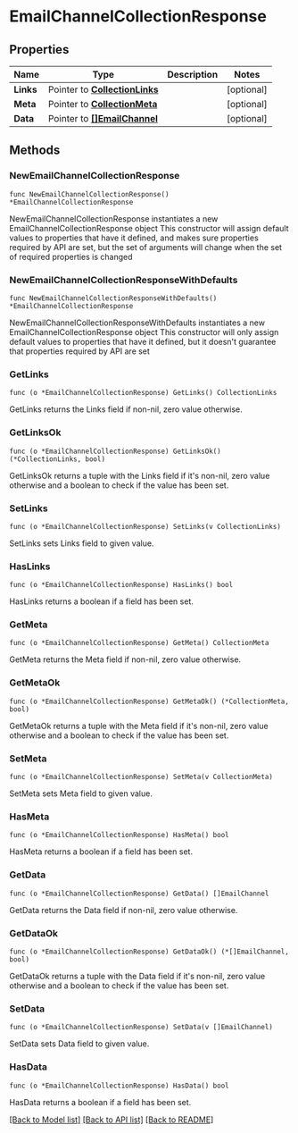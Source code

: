 # EmailChannelCollectionResponse

## Properties

Name | Type | Description | Notes
------------ | ------------- | ------------- | -------------
**Links** | Pointer to [**CollectionLinks**](CollectionLinks.md) |  | [optional] 
**Meta** | Pointer to [**CollectionMeta**](CollectionMeta.md) |  | [optional] 
**Data** | Pointer to [**[]EmailChannel**](EmailChannel.md) |  | [optional] 

## Methods

### NewEmailChannelCollectionResponse

`func NewEmailChannelCollectionResponse() *EmailChannelCollectionResponse`

NewEmailChannelCollectionResponse instantiates a new EmailChannelCollectionResponse object
This constructor will assign default values to properties that have it defined,
and makes sure properties required by API are set, but the set of arguments
will change when the set of required properties is changed

### NewEmailChannelCollectionResponseWithDefaults

`func NewEmailChannelCollectionResponseWithDefaults() *EmailChannelCollectionResponse`

NewEmailChannelCollectionResponseWithDefaults instantiates a new EmailChannelCollectionResponse object
This constructor will only assign default values to properties that have it defined,
but it doesn't guarantee that properties required by API are set

### GetLinks

`func (o *EmailChannelCollectionResponse) GetLinks() CollectionLinks`

GetLinks returns the Links field if non-nil, zero value otherwise.

### GetLinksOk

`func (o *EmailChannelCollectionResponse) GetLinksOk() (*CollectionLinks, bool)`

GetLinksOk returns a tuple with the Links field if it's non-nil, zero value otherwise
and a boolean to check if the value has been set.

### SetLinks

`func (o *EmailChannelCollectionResponse) SetLinks(v CollectionLinks)`

SetLinks sets Links field to given value.

### HasLinks

`func (o *EmailChannelCollectionResponse) HasLinks() bool`

HasLinks returns a boolean if a field has been set.

### GetMeta

`func (o *EmailChannelCollectionResponse) GetMeta() CollectionMeta`

GetMeta returns the Meta field if non-nil, zero value otherwise.

### GetMetaOk

`func (o *EmailChannelCollectionResponse) GetMetaOk() (*CollectionMeta, bool)`

GetMetaOk returns a tuple with the Meta field if it's non-nil, zero value otherwise
and a boolean to check if the value has been set.

### SetMeta

`func (o *EmailChannelCollectionResponse) SetMeta(v CollectionMeta)`

SetMeta sets Meta field to given value.

### HasMeta

`func (o *EmailChannelCollectionResponse) HasMeta() bool`

HasMeta returns a boolean if a field has been set.

### GetData

`func (o *EmailChannelCollectionResponse) GetData() []EmailChannel`

GetData returns the Data field if non-nil, zero value otherwise.

### GetDataOk

`func (o *EmailChannelCollectionResponse) GetDataOk() (*[]EmailChannel, bool)`

GetDataOk returns a tuple with the Data field if it's non-nil, zero value otherwise
and a boolean to check if the value has been set.

### SetData

`func (o *EmailChannelCollectionResponse) SetData(v []EmailChannel)`

SetData sets Data field to given value.

### HasData

`func (o *EmailChannelCollectionResponse) HasData() bool`

HasData returns a boolean if a field has been set.


[[Back to Model list]](../README.md#documentation-for-models) [[Back to API list]](../README.md#documentation-for-api-endpoints) [[Back to README]](../README.md)


